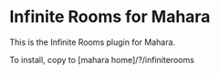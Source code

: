 Infinite Rooms for Mahara
=========================

This is the Infinite Rooms plugin for Mahara.

To install, copy to [mahara home]/?/infiniterooms

